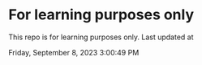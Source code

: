 # For learning purposes only
This repo is for learning purposes only.
Last updated at

Friday, September 8, 2023 3:00:49 PM

